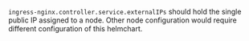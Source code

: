 `ingress-nginx.controller.service.externalIPs` should hold the single public IP assigned to a node. Other node configuration would require different configuration of this helmchart.